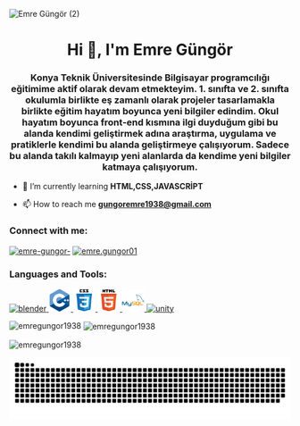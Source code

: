 ![Emre Güngör (2)](https://github.com/EmreGungor1938/EmreGungor1938/assets/152696970/3ad83c4f-242e-44ad-8cab-ebffb9c8255c)
<h1 align="center">Hi 👋, I'm Emre Güngör</h1>
<h3 align="center">Konya Teknik Üniversitesinde Bilgisayar programcılığı eğitimime aktif olarak devam etmekteyim. 1. sınıfta ve 2. sınıfta okulumla birlikte eş zamanlı olarak projeler tasarlamakla birlikte eğitim hayatım boyunca yeni bilgiler edindim. Okul hayatım boyunca front-end kısmına ilgi duyduğum gibi bu alanda kendimi geliştirmek adına araştırma, uygulama ve pratiklerle kendimi bu alanda geliştirmeye çalışıyorum. Sadece bu alanda takılı kalmayıp yeni alanlarda da kendime yeni bilgiler katmaya çalışıyorum.</h3>

- 🌱 I’m currently learning **HTML,CSS,JAVASCRİPT**

- 📫 How to reach me **gungoremre1938@gmail.com**

<h3 align="left">Connect with me:</h3>
<p align="left">
<a href="https://linkedin.com/in/emre-gungor-" target="blank"><img align="center" src="https://raw.githubusercontent.com/rahuldkjain/github-profile-readme-generator/master/src/images/icons/Social/linked-in-alt.svg" alt="emre-gungor-" height="30" width="40" /></a>
<a href="https://instagram.com/emre.gungor01" target="blank"><img align="center" src="https://raw.githubusercontent.com/rahuldkjain/github-profile-readme-generator/master/src/images/icons/Social/instagram.svg" alt="emre.gungor01" height="30" width="40" /></a>
</p>

<h3 align="left">Languages and Tools:</h3>
<p align="left"> <a href="https://www.blender.org/" target="_blank" rel="noreferrer"> <img src="https://download.blender.org/branding/community/blender_community_badge_white.svg" alt="blender" width="40" height="40"/> </a> <a href="https://www.w3schools.com/cpp/" target="_blank" rel="noreferrer"> <img src="https://raw.githubusercontent.com/devicons/devicon/master/icons/cplusplus/cplusplus-original.svg" alt="cplusplus" width="40" height="40"/> </a> <a href="https://www.w3schools.com/css/" target="_blank" rel="noreferrer"> <img src="https://raw.githubusercontent.com/devicons/devicon/master/icons/css3/css3-original-wordmark.svg" alt="css3" width="40" height="40"/> </a> <a href="https://www.w3.org/html/" target="_blank" rel="noreferrer"> <img src="https://raw.githubusercontent.com/devicons/devicon/master/icons/html5/html5-original-wordmark.svg" alt="html5" width="40" height="40"/> </a> <a href="https://www.mysql.com/" target="_blank" rel="noreferrer"> <img src="https://raw.githubusercontent.com/devicons/devicon/master/icons/mysql/mysql-original-wordmark.svg" alt="mysql" width="40" height="40"/> </a> <a href="https://unity.com/" target="_blank" rel="noreferrer"> <img src="https://www.vectorlogo.zone/logos/unity3d/unity3d-icon.svg" alt="unity" width="40" height="40"/> </a> </p>

<p><img align="left" src="https://github-readme-stats.vercel.app/api/top-langs?username=emregungor1938&show_icons=true&locale=en&layout=compact" alt="emregungor1938" /></p>

<p>&nbsp;<img align="center" src="https://github-readme-stats.vercel.app/api?username=emregungor1938&show_icons=true&locale=en" alt="emregungor1938" /></p>

<p><img align="center" src="https://github-readme-streak-stats.herokuapp.com/?user=emregungor1938&" alt="emregungor1938" /></p>




<picture>
  <source media="(prefers-color-scheme: dark)" srcset="https://raw.githubusercontent.com/EmreGungor1938/EmreGungor1938/output/github-contribution-grid-snake-dark.svg">
  <source media="(prefers-color-scheme: light)" srcset="https://raw.githubusercontent.com/EmreGungor1938/EmreGungor1938/output/github-contribution-grid-snake.svg">
  <img alt="github contribution grid snake animation" src="https://raw.githubusercontent.com/EmreGungor1938/EmreGungor1938/output/github-contribution-grid-snake.svg">
</picture>
